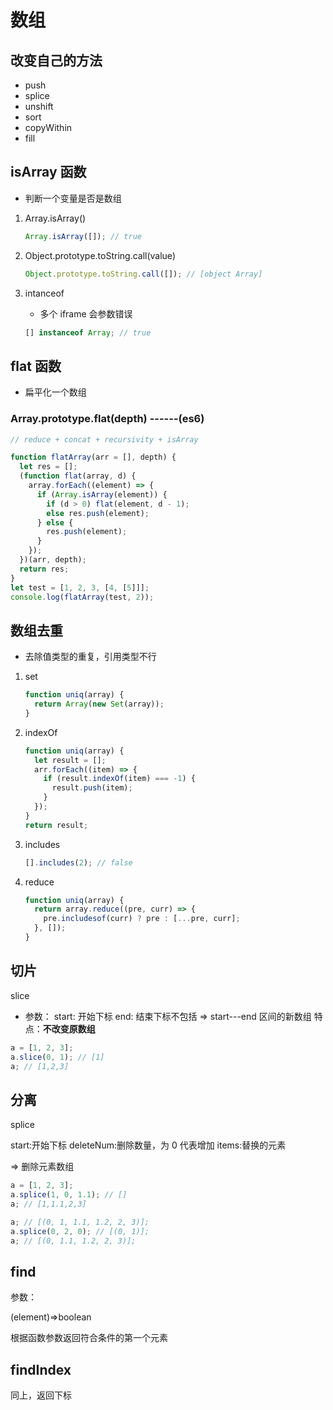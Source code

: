 # 数组

## 改变自己的方法

- push
- splice
- unshift
- sort
- copyWithin
- fill

## isArray 函数

- 判断一个变量是否是数组

1. Array.isArray()

   ```javascript
   Array.isArray([]); // true
   ```

2. Object.prototype.toString.call(value)

   ```javascript
   Object.prototype.toString.call([]); // [object Array]
   ```

3. intanceof

   - 多个 iframe 会参数错误

   ```javascript
   [] instanceof Array; // true
   ```

## flat 函数

- 扁平化一个数组

### Array.prototype.flat(depth) ------(es6)

```javascript
// reduce + concat + recursivity + isArray

function flatArray(arr = [], depth) {
  let res = [];
  (function flat(array, d) {
    array.forEach((element) => {
      if (Array.isArray(element)) {
        if (d > 0) flat(element, d - 1);
        else res.push(element);
      } else {
        res.push(element);
      }
    });
  })(arr, depth);
  return res;
}
let test = [1, 2, 3, [4, [5]]];
console.log(flatArray(test, 2));
```

## 数组去重

- 去除值类型的重复，引用类型不行

1. set

   ```javascript
   function uniq(array) {
     return Array(new Set(array));
   }
   ```

2. indexOf

   ```javascript
   function uniq(array) {
     let result = [];
     arr.forEach((item) => {
       if (result.indexOf(item) === -1) {
         result.push(item);
       }
     });
   }
   return result;
   ```

3. includes

   ```javascript
   [].includes(2); // false
   ```

4. reduce

   ```javascript
   function uniq(array) {
     return array.reduce((pre, curr) => {
       pre.includesof(curr) ? pre : [...pre, curr];
     }, []);
   }
   ```

## 切片

slice

- 参数：
  start: 开始下标
  end: 结束下标不包括
  => start---end 区间的新数组
  特点：**不改变原数组**

```javascript
a = [1, 2, 3];
a.slice(0, 1); // [1]
a; // [1,2,3]
```

## 分离

splice

start:开始下标
deleteNum:删除数量，为 0 代表增加
items:替换的元素

=> 删除元素数组

```javascript
a = [1, 2, 3];
a.splice(1, 0, 1.1); // []
a; // [1,1.1,2,3]

a; // [(0, 1, 1.1, 1.2, 2, 3)];
a.splice(0, 2, 0); // [(0, 1)];
a; // [(0, 1.1, 1.2, 2, 3)];
```

## find

参数：

(element)=>boolean

根据函数参数返回符合条件的第一个元素

## findIndex

同上，返回下标
